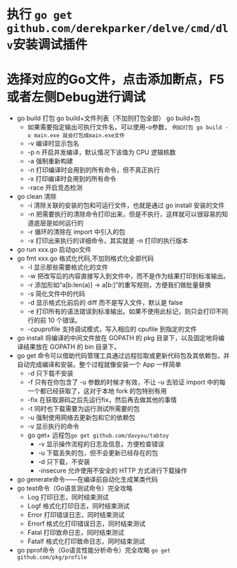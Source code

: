# 执行 `go get github.com/derekparker/delve/cmd/dlv`安装调试插件
# 选择对应的Go文件，点击添加断点，F5或者左侧Debug进行调试

- go build 打包 go build+文件列表（不加则打包全部） go build+包
  - 如果需要指定输出可执行文件名，可以使用-o参数， `例如打包 go build -o main.exe 就会打包成main.exe文件`
  - -v	编译时显示包名
  - -p n	开启并发编译，默认情况下该值为 CPU 逻辑核数
  - -a	强制重新构建
  - -n	打印编译时会用到的所有命令，但不真正执行
  - -x	打印编译时会用到的所有命令
  - -race	开启竞态检测
- go clean 清除
  - -i 清除关联的安装的包和可运行文件，也就是通过 go install 安装的文件
  - -n 把需要执行的清除命令打印出来，但是不执行，这样就可以很容易的知道底层是如何运行的
  - -r 循环的清除在 import 中引入的包
  - -x 打印出来执行的详细命令，其实就是 -n 打印的执行版本
- go run xxx.go 启动go文件
- go fmt  xxx.go 格式化代码,不加则格式化全部代码
  - -l 显示那些需要格式化的文件
  - -w 把改写后的内容直接写入到文件中，而不是作为结果打印到标准输出。
  - -r 添加形如“a[b:len(a)] -> a[b:]”的重写规则，方便我们做批量替换
  - -s 简化文件中的代码
  - -d 显示格式化前后的 diff 而不是写入文件，默认是 false
  - -e 打印所有的语法错误到标准输出。如果不使用此标记，则只会打印不同行的前 10 个错误。
  - -cpuprofile 支持调试模式，写入相应的 cpufile 到指定的文件
- go install 将编译的中间文件放在 GOPATH 的 pkg 目录下，以及固定地将编译结果放在 GOPATH 的 bin 目录下。
- go get 命令可以借助代码管理工具通过远程拉取或更新代码包及其依赖包，并自动完成编译和安装。整个过程就像安装一个 App 一样简单
  - -d 只下载不安装
  - -f 只有在你包含了 -u 参数的时候才有效，不让 -u 去验证 import 中的每一个都已经获取了，这对于本地 fork 的包特别有用
  - -fix 在获取源码之后先运行fix，然后再去做其他的事情
  - -t 同时也下载需要为运行测试所需要的包
  - -u 强制使用网络去更新包和它的依赖包
  - -v 显示执行的命令
  - go get+ 远程包`go get github.com/davyxu/tabtoy`
    - -v	显示操作流程的日志及信息，方便检查错误
    - -u	下载丢失的包，但不会更新已经存在的包
    - -d	只下载，不安装
    - -insecure	允许使用不安全的 HTTP 方式进行下载操作
- go generate命令——在编译前自动化生成某类代码
- go test命令（Go语言测试命令）完全攻略
  - Log	打印日志，同时结束测试
  - Logf	格式化打印日志，同时结束测试
  - Error	打印错误日志，同时结束测试
  - Errorf	格式化打印错误日志，同时结束测试
  - Fatal	打印致命日志，同时结束测试
  - Fatalf	格式化打印致命日志，同时结束测试
- go pprof命令（Go语言性能分析命令）完全攻略 `go get github.com/pkg/profile`

